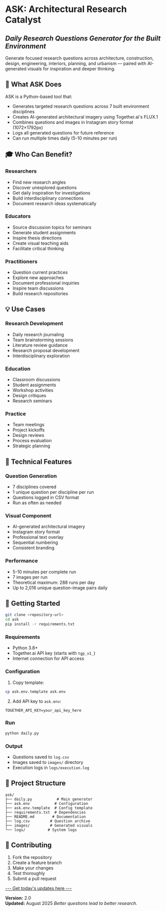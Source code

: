 # ASK: Architectural Research Catalyst
## *Daily Research Questions Generator for the Built Environment*

Generate focused research questions across architecture, construction, design, engineering, interiors, planning, and urbanism — paired with AI-generated visuals for inspiration and deeper thinking.

## 🎯 What ASK Does

ASK is a Python-based tool that:
- Generates targeted research questions across 7 built environment disciplines
- Creates AI-generated architectural imagery using Together.ai's FLUX.1
- Combines questions and images in Instagram story format (1072×1792px)
- Logs all generated questions for future reference
- Can run multiple times daily (5-10 minutes per run)

## 🎓 Who Can Benefit?

### Researchers
- Find new research angles
- Discover unexplored questions
- Get daily inspiration for investigations
- Build interdisciplinary connections
- Document research ideas systematically

### Educators
- Source discussion topics for seminars
- Generate student assignments
- Inspire thesis directions
- Create visual teaching aids
- Facilitate critical thinking

### Practitioners
- Question current practices
- Explore new approaches
- Document professional inquiries
- Inspire team discussions
- Build research repositories

## 💡 Use Cases

### Research Development
- Daily research journaling
- Team brainstorming sessions
- Literature review guidance
- Research proposal development
- Interdisciplinary exploration

### Education
- Classroom discussions
- Student assignments
- Workshop activities
- Design critiques
- Research seminars

### Practice
- Team meetings
- Project kickoffs
- Design reviews
- Process evaluation
- Strategic planning

## 🔧 Technical Features

### Question Generation
- 7 disciplines covered
- 1 unique question per discipline per run
- Questions logged in CSV format
- Run as often as needed

### Visual Component
- AI-generated architectural imagery
- Instagram story format
- Professional text overlay
- Sequential numbering
- Consistent branding

### Performance
- 5-10 minutes per complete run
- 7 images per run
- Theoretical maximum: 288 runs per day
- Up to 2,016 unique question-image pairs daily

## 🚀 Getting Started

```sh
git clone <repository-url>
cd ask
pip install -r requirements.txt
```

### Requirements
- Python 3.8+
- Together.ai API key (starts with `tgp_v1_`)
- Internet connection for API access

### Configuration
1. Copy template:
```sh
cp ask.env.template ask.env
```

2. Add API key to `ask.env`:
```
TOGETHER_API_KEY=your_api_key_here
```

### Run
```sh
python daily.py
```

### Output
- Questions saved to `log.csv`
- Images saved to `images/` directory
- Execution logs in `logs/execution.log`

## 📁 Project Structure

```
ask/
├── daily.py           # Main generator
├── ask.env           # Configuration
├── ask.env.template  # Config template
├── requirements.txt  # Dependencies
├── README.md        # Documentation
├── log.csv         # Question archive
├── images/         # Generated visuals
└── logs/          # System logs
```

## 🤝 Contributing

1. Fork the repository
2. Create a feature branch
3. Make your changes
4. Test thoroughly
5. Submit a pull request

[---
Get today's updates here
---](https://patreon.com/c/kvshvl)

**Version:** 2.0  
**Updated:** August 2025
*Better questions lead to better research.*
